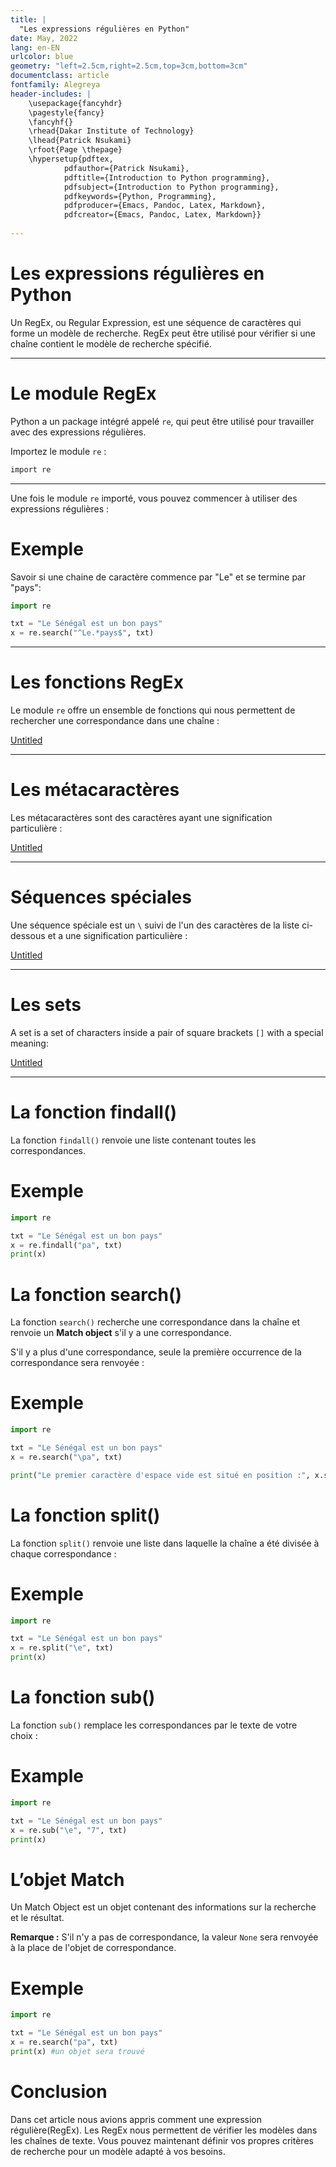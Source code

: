 ```yaml
---
title: |
  "Les expressions régulières en Python"
date: May, 2022
lang: en-EN
urlcolor: blue
geometry: "left=2.5cm,right=2.5cm,top=3cm,bottom=3cm"
documentclass: article
fontfamily: Alegreya
header-includes: |
    \usepackage{fancyhdr}
    \pagestyle{fancy}
    \fancyhf{}
    \rhead{Dakar Institute of Technology}
    \lhead{Patrick Nsukami}
    \rfoot{Page \thepage}
    \hypersetup{pdftex,
            pdfauthor={Patrick Nsukami},
            pdftitle={Introduction to Python programming},
            pdfsubject={Introduction to Python programming},
            pdfkeywords={Python, Programming},
            pdfproducer={Emacs, Pandoc, Latex, Markdown},
            pdfcreator={Emacs, Pandoc, Latex, Markdown}}
    
---
```


# Les expressions régulières en Python

Un RegEx, ou Regular Expression, est une séquence de caractères qui forme un modèle de recherche. RegEx peut être utilisé pour vérifier si une chaîne contient le modèle de recherche spécifié.

---

# Le module RegEx

Python a un package intégré appelé `re`, qui peut être utilisé pour travailler avec des expressions régulières.

Importez le module `re` :

```python
import re
```

---

Une fois le module `re` importé, vous pouvez commencer à utiliser des expressions régulières :

# Exemple

Savoir si une chaine de caractère commence par "Le" et se termine par "pays":

```python
import re

txt = "Le Sénégal est un bon pays"
x = re.search("^Le.*pays$", txt)
```

---

# Les fonctions RegEx

Le module `re` offre un ensemble de fonctions qui nous permettent de rechercher une correspondance dans une chaîne :

[Untitled](https://www.notion.so/576512961ea041c8a411c92760d7c788)

---

# Les métacaractères

Les métacaractères sont des caractères ayant une signification particulière :

[Untitled](https://www.notion.so/05d6464f3cbb4687a56f0273093b501f)

---

# Séquences spéciales

Une séquence spéciale est un `\` suivi de l'un des caractères de la liste ci-dessous et a une signification particulière :

[Untitled](https://www.notion.so/d48308b39a1b47a49e726d5f859b413f)

---

# Les sets

A set is a set of characters inside a pair of square brackets `[]` with a special meaning:

[Untitled](https://www.notion.so/8eec1670291043aaa4d8627c01200156)

---

# La fonction findall()

La fonction `findall()` renvoie une liste contenant toutes les correspondances.

# Exemple

```python
import re

txt = "Le Sénégal est un bon pays"
x = re.findall("pa", txt)
print(x)
```

# La fonction search()

La fonction `search()` recherche une correspondance dans la chaîne et renvoie un **Match object** s'il y a une correspondance.

S'il y a plus d'une correspondance, seule la première occurrence de la correspondance sera renvoyée :

# Exemple

```python
import re

txt = "Le Sénégal est un bon pays"
x = re.search("\pa", txt)

print("Le premier caractère d'espace vide est situé en position :", x.start())
```

# La fonction split()

La fonction `split()` renvoie une liste dans laquelle la chaîne a été divisée à chaque correspondance :

# Exemple

```python
import re

txt = "Le Sénégal est un bon pays"
x = re.split("\e", txt)
print(x)
```

# La fonction sub()

La fonction `sub()` remplace les correspondances par le texte de votre choix :

# Example

```python
import re

txt = "Le Sénégal est un bon pays"
x = re.sub("\e", "7", txt)
print(x)
```

# L’objet Match

Un Match Object est un objet contenant des informations sur la recherche et le résultat.

**Remarque :** S'il n'y a pas de correspondance, la valeur `None` sera renvoyée à la place de l'objet de correspondance.

# Exemple

```python
import re

txt = "Le Sénégal est un bon pays"
x = re.search("pa", txt)
print(x) #un objet sera trouvé
```

# Conclusion

Dans cet article nous avions appris comment une expression régulière(RegEx). Les RegEx nous permettent de vérifier les modèles dans les chaînes de texte. Vous pouvez maintenant définir vos propres critères de recherche pour un modèle adapté à vos besoins.

